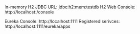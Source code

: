 In-memory H2 JDBC URL: jdbc:h2:mem:testdb
H2 Web Console: http://localhost:<port>/console

Eureka Console: http://localhost:1111
Registered serivces: http://localhost:1111/eureka/apps